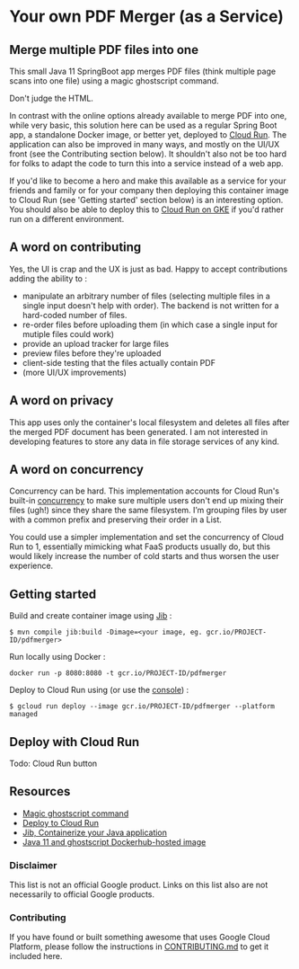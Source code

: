 # Your own PDF Merger (as a Service)

## Merge multiple PDF files into one
This small Java 11 SpringBoot app merges PDF files (think multiple page scans into one file) using a magic ghostscript command.

Don't judge the HTML.

In contrast with the online options already available to merge PDF into one, while very basic, this solution here can be used as a regular Spring Boot app, a standalone Docker image, or better yet, deployed to [Cloud Run](cloud.run). The application can also be improved in many ways, and mostly on the UI/UX front (see the Contributing section below). It shouldn't also not be too hard for folks to adapt the code to turn this into a service instead of a web app.

If you'd like to become a hero and make this available as a service for your friends and family or for your company then deploying this container image to Cloud Run (see 'Getting started' section below) is an interesting option. You should also be able to deploy this to [Cloud Run on GKE](https://cloud.google.com/run/docs/gke/setup) if you'd rather run on a different environment.

## A word on contributing

Yes, the UI is crap and the UX is just as bad.
Happy to accept contributions adding the ability to :
* manipulate an arbitrary number of files (selecting multiple files in a single input doesn't help with order). The backend is not written for a hard-coded number of files.
* re-order files before uploading them (in which case a single input for mutiple files could work)
* provide an upload tracker for large files
* preview files before they're uploaded
* client-side testing that the files actually contain PDF
* (more UI/UX improvements)

## A word on privacy

This app uses only the container's local filesystem and deletes all files after the merged PDF document has been generated.
I am not interested in developing features to store any data in file storage services of any kind.

## A word on concurrency

Concurrency can be hard. This implementation accounts for Cloud Run's built-in [concurrency](https://cloud.google.com/run/docs/about-concurrency) to make sure multiple users don't end up mixing their files (ugh!) since they share the same filesystem. I’m grouping files by user with a common prefix and preserving their order in a List.

You could use a simpler implementation and set the concurrency of Cloud Run to 1, essentially mimicking what FaaS products usually do, but this would likely increase the number of cold starts and thus worsen the user experience.

## Getting started

Build and create container image using [Jib](https://github.com/GoogleContainerTools/jib) :

`$ mvn compile jib:build -Dimage=<your image, eg. gcr.io/PROJECT-ID/pdfmerger>`

Run locally using Docker :

`docker run -p 8080:8080 -t gcr.io/PROJECT-ID/pdfmerger`

Deploy to Cloud Run using (or use the [console](https://console.cloud.google.com/run)) :

`$ gcloud run deploy --image gcr.io/PROJECT-ID/pdfmerger --platform managed`

## Deploy with Cloud Run
 Todo: Cloud Run button


## Resources
* [Magic ghostscript command](https://stackoverflow.com/questions/2507766/merge-convert-multiple-pdf-files-into-one-pdf)
* [Deploy to Cloud Run](https://cloud.google.com/run/docs/quickstarts/build-and-deploy)
* [Jib, Containerize your Java application](https://github.com/GoogleContainerTools/jib)
* [Java 11 and ghostscript Dockerhub-hosted image](https://hub.docker.com/repository/docker/alexismp/openjdk11-ghostscript)

### Disclaimer

This list is not an official Google product. Links on this list also are not necessarily to official Google products.

### Contributing

If you have found or built something awesome that uses Google Cloud Platform, please follow the instructions in [CONTRIBUTING.md](CONTRIBUTING.md) to get it included here.